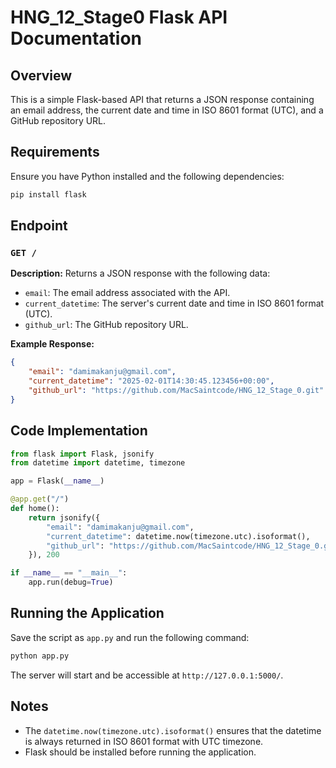 
# HNG_12_Stage0 Flask API Documentation

## Overview
This is a simple Flask-based API that returns a JSON response containing an email address, the current date and time in ISO 8601 format (UTC), and a GitHub repository URL.

## Requirements
Ensure you have Python installed and the following dependencies:

```sh
pip install flask
```

## Endpoint
### `GET /`

**Description:**
Returns a JSON response with the following data:
- `email`: The email address associated with the API.
- `current_datetime`: The server's current date and time in ISO 8601 format (UTC).
- `github_url`: The GitHub repository URL.

**Example Response:**
```json
{
    "email": "damimakanju@gmail.com",
    "current_datetime": "2025-02-01T14:30:45.123456+00:00",
    "github_url": "https://github.com/MacSaintcode/HNG_12_Stage_0.git"
}
```

## Code Implementation
```python
from flask import Flask, jsonify
from datetime import datetime, timezone

app = Flask(__name__)

@app.get("/")
def home():
    return jsonify({
        "email": "damimakanju@gmail.com",
        "current_datetime": datetime.now(timezone.utc).isoformat(),
        "github_url": "https://github.com/MacSaintcode/HNG_12_Stage_0.git"
    }), 200

if __name__ == "__main__":
    app.run(debug=True)
```

## Running the Application
Save the script as `app.py` and run the following command:
```sh
python app.py
```
The server will start and be accessible at `http://127.0.0.1:5000/`.

## Notes
- The `datetime.now(timezone.utc).isoformat()` ensures that the datetime is always returned in ISO 8601 format with UTC timezone.
- Flask should be installed before running the application.

